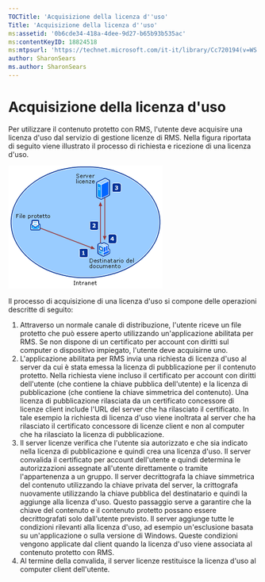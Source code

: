 ```yaml
---
TOCTitle: 'Acquisizione della licenza d''uso'
Title: 'Acquisizione della licenza d''uso'
ms:assetid: '0b6cde34-418a-4dee-9d27-b65b93b535ac'
ms:contentKeyID: 18824518
ms:mtpsurl: 'https://technet.microsoft.com/it-it/library/Cc720194(v=WS.10)'
author: SharonSears
ms.author: SharonSears
---
```


Acquisizione della licenza d'uso
================================

Per utilizzare il contenuto protetto con RMS, l'utente deve acquisire una licenza d'uso dal servizio di gestione licenze di RMS. Nella figura riportata di seguito viene illustrato il processo di richiesta e ricezione di una licenza d'uso.

![](/security-updates/images/Cc720194.37b8d28c-9749-4e81-bc6a-22692fefb8b6(WS.10).gif "Processo di acquisizione di una licenza d'uso")

Il processo di acquisizione di una licenza d'uso si compone delle operazioni descritte di seguito:

1.  Attraverso un normale canale di distribuzione, l'utente riceve un file protetto che può essere aperto utilizzando un'applicazione abilitata per RMS. Se non dispone di un certificato per account con diritti sul computer o dispositivo impiegato, l'utente deve acquisirne uno.
2.  L'applicazione abilitata per RMS invia una richiesta di licenza d'uso al server da cui è stata emessa la licenza di pubblicazione per il contenuto protetto. Nella richiesta viene incluso il certificato per account con diritti dell'utente (che contiene la chiave pubblica dell'utente) e la licenza di pubblicazione (che contiene la chiave simmetrica del contenuto).
    Una licenza di pubblicazione rilasciata da un certificato concessore di licenze client include l'URL del server che ha rilasciato il certificato. In tale esempio la richiesta di licenza d'uso viene inoltrata al server che ha rilasciato il certificato concessore di licenze client e non al computer che ha rilasciato la licenza di pubblicazione.
3.  Il server licenze verifica che l'utente sia autorizzato e che sia indicato nella licenza di pubblicazione e quindi crea una licenza d'uso. Il server convalida il certificato per account dell'utente e quindi determina le autorizzazioni assegnate all'utente direttamente o tramite l'appartenenza a un gruppo.
    Il server decrittografa la chiave simmetrica del contenuto utilizzando la chiave privata del server, la crittografa nuovamente utilizzando la chiave pubblica del destinatario e quindi la aggiunge alla licenza d'uso. Questo passaggio serve a garantire che la chiave del contenuto e il contenuto protetto possano essere decrittografati solo dall'utente previsto.
    Il server aggiunge tutte le condizioni rilevanti alla licenza d'uso, ad esempio un'esclusione basata su un'applicazione o sulla versione di Windows. Queste condizioni vengono applicate dal client quando la licenza d'uso viene associata al contenuto protetto con RMS.
4.  Al termine della convalida, il server licenze restituisce la licenza d'uso al computer client dell'utente.
